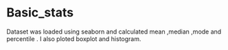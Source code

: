 # Basic_stats
Dataset was loaded using seaborn and calculated mean ,median ,mode and percentile . I also ploted boxplot and histogram.
